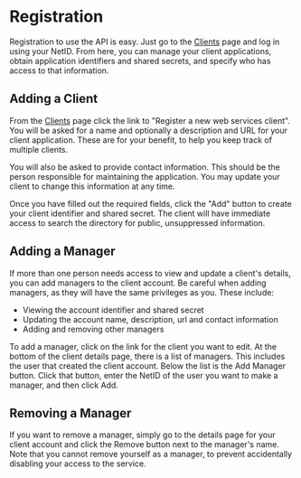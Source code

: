 # Registration

Registration to use the API is easy.  Just go to the [Clients](https://mqs.tamu.edu/rest/clients/) page and log in using your NetID. 
From here, you can manage your client applications, obtain application identifiers and shared secrets, and specify who has access to that information.

## Adding a Client

From the [Clients](https://mqs.tamu.edu/rest/clients/) page click the link to "Register a new web services client". You will be asked for a name and optionally a description and URL for your client application.
These are for your benefit, to help you keep track of multiple clients.

You will also be asked to provide contact information. This should be the person responsible for maintaining the application. You may update your client to change this information at any time.

Once you have filled out the required fields, click the "Add" button to create your client identifier and shared secret. The client will have immediate access to search the directory for public, unsuppressed information.

## Adding a Manager

If more than one person needs access to view and update a client's details, you can add managers to the client account. Be careful when adding managers, as they will have the same privileges as you. These include:

- Viewing the account identifier and shared secret
- Updating the account name, description, url and contact information
- Adding and removing other managers

To add a manager, click on the link for the client you want to edit. At the bottom of the client details page, there is a list of managers. 
This includes the user that created the client account. Below the list is the Add Manager button. Click that button, enter the NetID of the user you want to make a manager, and then click Add.

## Removing a Manager

If you want to remove a manager, simply go to the details page for your client account and click the Remove button next to the manager's name.
Note that you cannot remove yourself as a manager, to prevent accidentally disabling your access to the service.